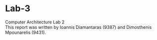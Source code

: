 # Lab-3  

Computer Architecture Lab 2  
This report was written by Ioannis Diamantaras (9387) and Dimosthenis Mpounarelis (9431).  

